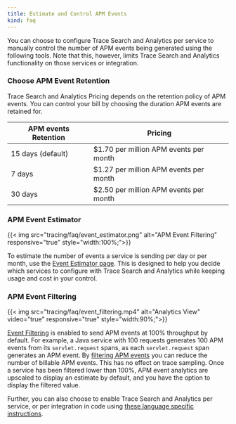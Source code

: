 ```yaml
---
title: Estimate and Control APM Events
kind: faq
---
```


You can choose to configure Trace Search and Analytics per service to manually control the number of APM events being generated using the following tools. Note that this, however, limits Trace Search and Analytics functionality on those services or integration. 

### Choose APM Event Retention

Trace Search and Analytics Pricing depends on the retention policy of APM events. You can control your bill by choosing the duration APM events are retained for.

| APM events Retention | Pricing |
|----------------------|---------|
| 15 days (default) | $1.70 per million APM events per month |
| 7 days | $1.27 per million APM events per month |
| 30 days | $2.50 per million APM events per month |


### APM Event Estimator

{{< img src="tracing/faq/event_estimator.png" alt="APM Event Filtering" responsive="true" style="width:100%;">}}

To estimate the number of events a service is sending per day or per month, use the [Event Estimator page][1]. This is designed to help you decide which services to configure with Trace Search and Analytics while keeping usage and cost in your control.

### APM Event Filtering

{{< img src="tracing/faq/event_filtering.mp4" alt="Analytics View" video="true" responsive="true" style="width:90%;">}}

[Event Filtering][2] is enabled to send APM events at 100% throughput by default. For example, a Java service with 100 requests generates 100 APM events from its `servlet.request` spans, as each `servlet.request` span generates an APM event. By [filtering APM events][3] you can reduce the number of billable APM events. This has no effect on trace sampling. Once a service has been filtered lower than 100%, APM event analytics are upscaled to display an estimate by default, and you have the option to display the filtered value.

Further, you can also choose to enable Trace Search and Analytics per service, or per integration in code using [these language specific instructions][4].


[1]: https://app.datadoghq.com/apm/docs/trace-search?env=datadoghq.com
[2]: https://app.datadoghq.com/apm/docs/trace-search?env=datadoghq.com
[3]: https://app.datadoghq.com/apm/settings?env=datadoghq.com&activeTab=0
[4]: tracing/trace_search_and_analytics/?tab=java#configure-additional-services-optional